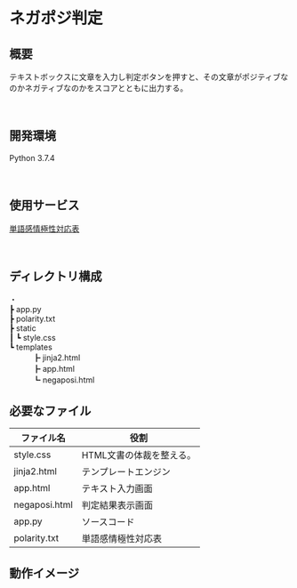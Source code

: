 # ネガポジ判定

## 概要
テキストボックスに文章を入力し判定ボタンを押すと、その文章がポジティブなのかネガティブなのかをスコアとともに出力する。

<br>

## 開発環境
Python 3.7.4

<br>

## 使用サービス
[単語感情極性対応表](http://www.lr.pi.titech.ac.jp/~takamura/pubs/pn_ja.dic)

<br>

## ディレクトリ構成
・   
┣ app.py  
┣ polarity.txt   
┣ static   
┃    ┗ style.css   
┗ templates     
　　　┣ jinja2.html     
　　　┣ app.html    
　　　┗ negaposi.html      
   
## 必要なファイル
| ファイル名 | 役割 |
----|---- 
| style.css | HTML文書の体裁を整える。 |
| jinja2.html | テンプレートエンジン |
| app.html | テキスト入力画面 |
| negaposi.html | 判定結果表示画面 |
| app.py | ソースコード |
| polarity.txt | 単語感情極性対応表 |


## 動作イメージ
